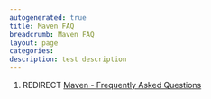 ```yaml
---
autogenerated: true
title: Maven FAQ
breadcrumb: Maven FAQ
layout: page
categories: 
description: test description
---
```


1.  REDIRECT [Maven - Frequently Asked Questions](Maven_-_Frequently_Asked_Questions)
